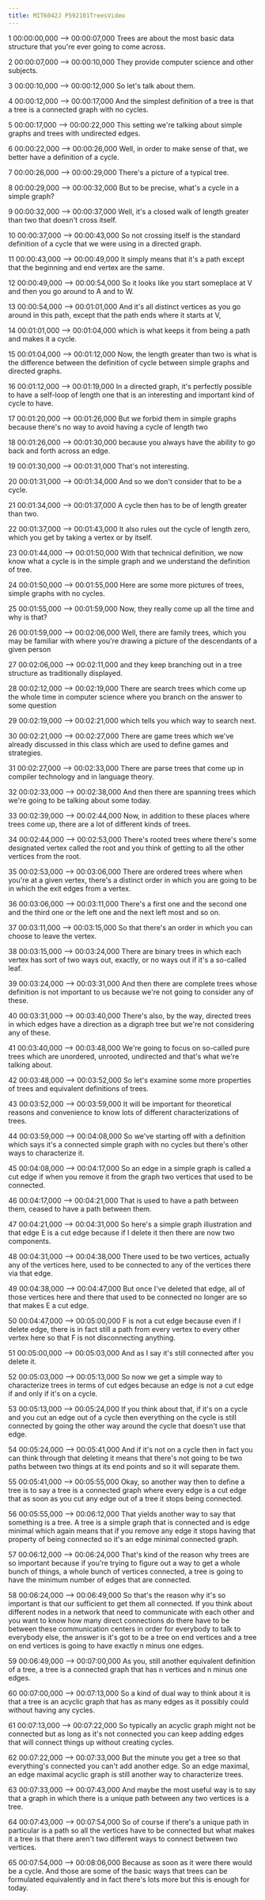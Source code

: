 ```yaml
---
title: MIT6042J P592101TreesVideo
---
```


1
00:00:00,000 --> 00:00:07,000
Trees are about the most basic data structure that you're ever going to come across.

2
00:00:07,000 --> 00:00:10,000
They provide computer science and other subjects.

3
00:00:10,000 --> 00:00:12,000
So let's talk about them.

4
00:00:12,000 --> 00:00:17,000
And the simplest definition of a tree is that a tree is a connected graph with no cycles.

5
00:00:17,000 --> 00:00:22,000
This setting we're talking about simple graphs and trees with undirected edges.

6
00:00:22,000 --> 00:00:26,000
Well, in order to make sense of that, we better have a definition of a cycle.

7
00:00:26,000 --> 00:00:29,000
There's a picture of a typical tree.

8
00:00:29,000 --> 00:00:32,000
But to be precise, what's a cycle in a simple graph?

9
00:00:32,000 --> 00:00:37,000
Well, it's a closed walk of length greater than two that doesn't cross itself.

10
00:00:37,000 --> 00:00:43,000
So not crossing itself is the standard definition of a cycle that we were using in a directed graph.

11
00:00:43,000 --> 00:00:49,000
It simply means that it's a path except that the beginning and end vertex are the same.

12
00:00:49,000 --> 00:00:54,000
So it looks like you start someplace at V and then you go around to A and to W.

13
00:00:54,000 --> 00:01:01,000
And it's all distinct vertices as you go around in this path, except that the path ends where it starts at V,

14
00:01:01,000 --> 00:01:04,000
which is what keeps it from being a path and makes it a cycle.

15
00:01:04,000 --> 00:01:12,000
Now, the length greater than two is what is the difference between the definition of cycle between simple graphs and directed graphs.

16
00:01:12,000 --> 00:01:19,000
In a directed graph, it's perfectly possible to have a self-loop of length one that is an interesting and important kind of cycle to have.

17
00:01:20,000 --> 00:01:26,000
But we forbid them in simple graphs because there's no way to avoid having a cycle of length two

18
00:01:26,000 --> 00:01:30,000
because you always have the ability to go back and forth across an edge.

19
00:01:30,000 --> 00:01:31,000
That's not interesting.

20
00:01:31,000 --> 00:01:34,000
And so we don't consider that to be a cycle.

21
00:01:34,000 --> 00:01:37,000
A cycle then has to be of length greater than two.

22
00:01:37,000 --> 00:01:43,000
It also rules out the cycle of length zero, which you get by taking a vertex or by itself.

23
00:01:44,000 --> 00:01:50,000
With that technical definition, we now know what a cycle is in the simple graph and we understand the definition of tree.

24
00:01:50,000 --> 00:01:55,000
Here are some more pictures of trees, simple graphs with no cycles.

25
00:01:55,000 --> 00:01:59,000
Now, they really come up all the time and why is that?

26
00:01:59,000 --> 00:02:06,000
Well, there are family trees, which you may be familiar with where you're drawing a picture of the descendants of a given person

27
00:02:06,000 --> 00:02:11,000
and they keep branching out in a tree structure as traditionally displayed.

28
00:02:12,000 --> 00:02:19,000
There are search trees which come up the whole time in computer science where you branch on the answer to some question

29
00:02:19,000 --> 00:02:21,000
which tells you which way to search next.

30
00:02:21,000 --> 00:02:27,000
There are game trees which we've already discussed in this class which are used to define games and strategies.

31
00:02:27,000 --> 00:02:33,000
There are parse trees that come up in compiler technology and in language theory.

32
00:02:33,000 --> 00:02:38,000
And then there are spanning trees which we're going to be talking about some today.

33
00:02:39,000 --> 00:02:44,000
Now, in addition to these places where trees come up, there are a lot of different kinds of trees.

34
00:02:44,000 --> 00:02:53,000
There's rooted trees where there's some designated vertex called the root and you think of getting to all the other vertices from the root.

35
00:02:53,000 --> 00:03:06,000
There are ordered trees where when you're at a given vertex, there's a distinct order in which you are going to be in which the exit edges from a vertex.

36
00:03:06,000 --> 00:03:11,000
There's a first one and the second one and the third one or the left one and the next left most and so on.

37
00:03:11,000 --> 00:03:15,000
So that there's an order in which you can choose to leave the vertex.

38
00:03:15,000 --> 00:03:24,000
There are binary trees in which each vertex has sort of two ways out, exactly, or no ways out if it's a so-called leaf.

39
00:03:24,000 --> 00:03:31,000
And then there are complete trees whose definition is not important to us because we're not going to consider any of these.

40
00:03:31,000 --> 00:03:40,000
There's also, by the way, directed trees in which edges have a direction as a digraph tree but we're not considering any of these.

41
00:03:40,000 --> 00:03:48,000
We're going to focus on so-called pure trees which are unordered, unrooted, undirected and that's what we're talking about.

42
00:03:48,000 --> 00:03:52,000
So let's examine some more properties of trees and equivalent definitions of trees.

43
00:03:52,000 --> 00:03:59,000
It will be important for theoretical reasons and convenience to know lots of different characterizations of trees.

44
00:03:59,000 --> 00:04:08,000
So we've starting off with a definition which says it's a connected simple graph with no cycles but there's other ways to characterize it.

45
00:04:08,000 --> 00:04:17,000
So an edge in a simple graph is called a cut edge if when you remove it from the graph two vertices that used to be connected.

46
00:04:17,000 --> 00:04:21,000
That is used to have a path between them, ceased to have a path between them.

47
00:04:21,000 --> 00:04:31,000
So here's a simple graph illustration and that edge E is a cut edge because if I delete it then there are now two components.

48
00:04:31,000 --> 00:04:38,000
There used to be two vertices, actually any of the vertices here, used to be connected to any of the vertices there via that edge.

49
00:04:38,000 --> 00:04:47,000
But once I've deleted that edge, all of those vertices here and there that used to be connected no longer are so that makes E a cut edge.

50
00:04:47,000 --> 00:05:00,000
F is not a cut edge because even if I delete edge, there is in fact still a path from every vertex to every other vertex here so that F is not disconnecting anything.

51
00:05:00,000 --> 00:05:03,000
And as I say it's still connected after you delete it.

52
00:05:03,000 --> 00:05:13,000
So now we get a simple way to characterize trees in terms of cut edges because an edge is not a cut edge if and only if it's on a cycle.

53
00:05:13,000 --> 00:05:24,000
If you think about that, if it's on a cycle and you cut an edge out of a cycle then everything on the cycle is still connected by going the other way around the cycle that doesn't use that edge.

54
00:05:24,000 --> 00:05:41,000
And if it's not on a cycle then in fact you can think through that deleting it means that there's not going to be two paths between two things at its end points and so it will separate them.

55
00:05:41,000 --> 00:05:55,000
Okay, so another way then to define a tree is to say a tree is a connected graph where every edge is a cut edge that as soon as you cut any edge out of a tree it stops being connected.

56
00:05:55,000 --> 00:06:12,000
That yields another way to say that something is a tree. A tree is a simple graph that is connected and is edge minimal which again means that if you remove any edge it stops having that property of being connected so it's an edge minimal connected graph.

57
00:06:12,000 --> 00:06:24,000
That's kind of the reason why trees are so important because if you're trying to figure out a way to get a whole bunch of things, a whole bunch of vertices connected, a tree is going to have the minimum number of edges that are connected.

58
00:06:24,000 --> 00:06:49,000
So that's the reason why it's so important is that our sufficient to get them all connected. If you think about different nodes in a network that need to communicate with each other and you want to know how many direct connections do there have to be between these communication centers in order for everybody to talk to everybody else, the answer is it's got to be a tree on end vertices and a tree on end vertices is going to have exactly n minus one edges.

59
00:06:49,000 --> 00:07:00,000
As you, still another equivalent definition of a tree, a tree is a connected graph that has n vertices and n minus one edges.

60
00:07:00,000 --> 00:07:13,000
So a kind of dual way to think about it is that a tree is an acyclic graph that has as many edges as it possibly could without having any cycles.

61
00:07:13,000 --> 00:07:22,000
So typically an acyclic graph might not be connected but as long as it's not connected you can keep adding edges that will connect things up without creating cycles.

62
00:07:22,000 --> 00:07:33,000
But the minute you get a tree so that everything's connected you can't add another edge. So an edge maximal, an edge maximal acyclic graph is still another way to characterize trees.

63
00:07:33,000 --> 00:07:43,000
And maybe the most useful way is to say that a graph in which there is a unique path between any two vertices is a tree.

64
00:07:43,000 --> 00:07:54,000
So of course if there's a unique path in particular is a path so all the vertices have to be connected but what makes it a tree is that there aren't two different ways to connect between two vertices.

65
00:07:54,000 --> 00:08:06,000
Because as soon as it were there would be a cycle. And those are some of the basic ways that trees can be formulated equivalently and in fact there's lots more but this is enough for today.

